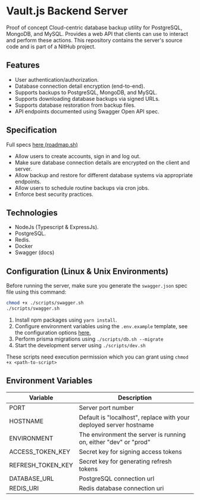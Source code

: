 # Vault.js Backend Server

Proof of concept Cloud-centric database backup utility for PostgreSQL, MongoDB, and MySQL. Provides a web API that clients can use to interact and perform these actions.
This repository contains the server's source code and is part of a NitHub project.

## Features

- User authentication/authorization.
- Database connection detail encryption (end-to-end).
- Supports backups to PostgreSQL, MongoDB, and MySQL.
- Supports downloading database backups via signed URLs.
- Supports database restoration from backup files.
- API endpoints documented using Swagger Open API spec.

## Specification

Full specs [here (roadmap.sh)](https://roadmap.sh/projects/database-backup-utility)

- Allow users to create accounts, sign in and log out.
- Make sure database connection details are encrypted on the client and server.
- Allow backup and restore for different database systems via appropriate endpoints.
- Allow users to schedule routine backups via cron jobs.
- Enforce best security practices.

## Technologies

- NodeJs (Typescript & ExpressJs).
- PostgreSQL.
- Redis.
- Docker
- Swagger (docs)

## Configuration (Linux & Unix Environments)

Before running the server, make sure you generate the `swagger.json` spec file using this command:

```sh
chmod +x ./scripts/swagger.sh
./scripts/swagger.sh
```

1. Install npm packages using `yarn install`.
2. Configure environment variables using the `.env.example` template, see the configuration options [here.](#environment-variables)
3. Perform prisma migrations using `./scripts/db.sh --migrate`
4. Start the development server using `./scripts/dev.sh`

These scripts need execution permission which you can grant using `chmod +x <path-to-script>`

## Environment Variables

| Variable | Description |
| -------- | ----------- |
| PORT     | Server port number |
| HOSTNAME | Default is "localhost", replace with your deployed server hostname |
| ENVIRONMENT | The environment the server is running on, either "dev" or "prod" |
| ACCESS_TOKEN_KEY | Secret key for signing access tokens |
| REFRESH_TOKEN_KEY | Secret key for generating refresh tokens |
| DATABASE_URL | PostgreSQL connection url |
| REDIS_URI | Redis database connection uri |
